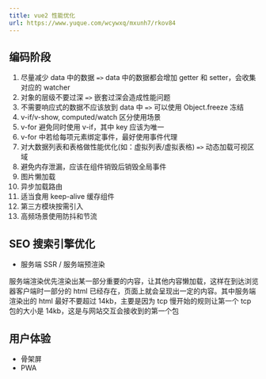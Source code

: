 ```yaml
---
title: vue2 性能优化
url: https://www.yuque.com/wcywxq/mxunh7/rkov84
---
```


<a name="dmLRM"></a>

## 编码阶段

1. 尽量减少 data 中的数据 `=>` data 中的数据都会增加 getter 和 setter，会收集对应的 watcher
2. 对象的层级不要过深 `=>` 嵌套过深会造成性能问题
3. 不需要响应式的数据不应该放到 data 中 `=>` 可以使用 Object.freeze 冻结
4. v-if/v-show, computed/watch 区分使用场景
5. v-for 避免同时使用 v-if，其中 key 应该为唯一
6. v-for 中若给每项元素绑定事件，最好使用事件代理
7. 对大数据列表和表格做性能优化(如：虚拟列表/虚拟表格) `=>` 动态加载可视区域
8. 避免内存泄漏，应该在组件销毁后销毁全局事件
9. 图片懒加载
10. 异步加载路由
11. 适当食用 keep-alive 缓存组件
12. 第三方模块按需引入
13. 高频场景使用防抖和节流 <a name="AZyxE"></a>

## SEO 搜索引擎优化

- 服务端 SSR / 服务端预渲染

服务端渲染优先渲染出某一部分重要的内容，让其他内容懒加载，这样在到达浏览器客户端时一部分的 html 已经存在，页面上就会呈现出一定的内容。其中服务端渲染出的 html 最好不要超过 14kb，主要是因为 tcp 慢开始的规则让第一个 tcp 包的大小是 14kb，这是与网站交互会接收到的第一个包

<a name="ADDdQ"></a>

## 用户体验

- 骨架屏
- PWA
